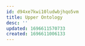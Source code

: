 ```yaml
---
id: d94xe7kwi10ludwbjhqo5vm
title: Upper Ontology
desc: ''
updated: 1696611570733
created: 1696611006133
---
```


